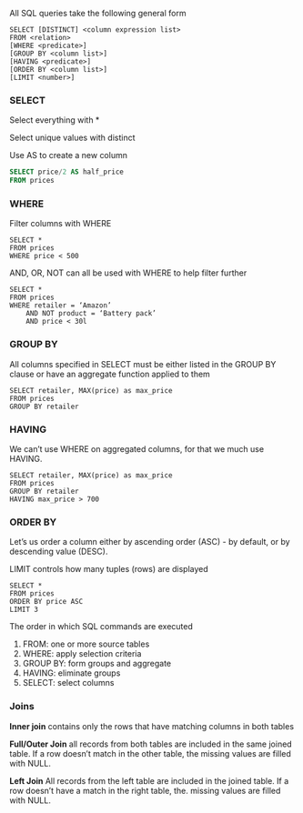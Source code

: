 All SQL queries take the following general form

```
SELECT [DISTINCT] <column expression list>
FROM <relation>
[WHERE <predicate>]
[GROUP BY <column list>]
[HAVING <predicate>]
[ORDER BY <column list>]
[LIMIT <number>]
```
### SELECT
Select everything with *

Select unique values with distinct

Use AS to create a new column

```sql
SELECT price/2 AS half_price
FROM prices
```
### WHERE
Filter columns with WHERE

```
SELECT *
FROM prices
WHERE price < 500
```

AND, OR, NOT can all be used with WHERE to help filter further

```
SELECT *
FROM prices
WHERE retailer = ‘Amazon’
    AND NOT product = ‘Battery pack’
    AND price < 30l
```

### GROUP BY

All columns specified in SELECT must be either listed in the GROUP BY clause or have an aggregate function applied to them

```
SELECT retailer, MAX(price) as max_price
FROM prices 
GROUP BY retailer
```

### HAVING

We can’t use WHERE on aggregated columns, for that we much use HAVING.

```
SELECT retailer, MAX(price) as max_price
FROM prices
GROUP BY retailer
HAVING max_price > 700
```

### ORDER BY
Let’s us order a column either by ascending order (ASC) - by default, or by descending value (DESC).

LIMIT controls how many tuples (rows) are displayed 

```
SELECT *
FROM prices
ORDER BY price ASC
LIMIT 3
```

The order in which SQL commands are executed

1. FROM: one or more source tables
2. WHERE: apply selection criteria
3. GROUP BY: form groups and aggregate
4. HAVING: eliminate groups
5. SELECT: select columns

### Joins

**Inner join** contains only the rows that have matching columns in both tables

**Full/Outer Join** all records from both tables are included in the same joined table. If a row doesn’t match in the other table, the missing values are filled with NULL.

**Left Join** All records from the left table are included in the joined table. If a row doesn’t have a match in the right table, the. missing values are filled with NULL.
